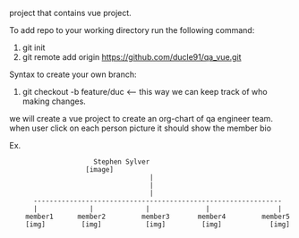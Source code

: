 project that contains vue project.

To add repo to your working directory run the following command:
1.  git init
2.  git remote add origin https://github.com/ducle91/qa_vue.git

Syntax to create your own branch:
1. git checkout -b feature/duc    <-- this way we can keep track of who making changes.

we will create a vue project to create an org-chart of qa engineer team.
when user click on each person picture it should show the member bio

Ex.



			             Stephen Sylver
				       [image]
                                       |
                                       |
                                       |
          --------------------------------------------------------------
          |             |             |              |                 |
        member1      member2         member3       member4         member5
        [img]         [img]           [img]         [img]            [img]
